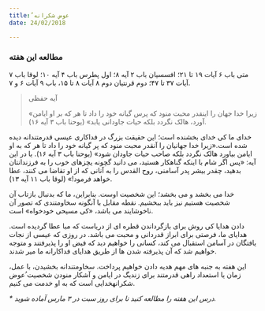 ```yaml
---
title: ُعوض شکرانه
date: 24/02/2018

---
```


### مطالعه این هفته
متی باب ۶ آیات ۱۹ تا ۲۱؛ افسسیان باب ۲ آیه ۸؛ اول پطرس باب ۴ آیه ۱۰؛ لوقا باب ۷ آیات ۳۷ تا ۴۷؛ دوم قرنتیان دوم ۸ آیات ۸ تا ۱۵، باب ۹ آیات ۶ و ۷. 

> <p>آیه حفظی</p>
> «زیرا خدا جهان را اینقدر محبت منود که پرس گیانه خود را داد تا هر که بر او ایامن آورد، هالک نگردد بلکه حیات جاودانی یابد» (یوحنا باب ۳ آیه ١۶).

خدای ما کی خدای بخشنده است؛ این حقیقت بزرگ در فداکاری عیسی قدرمتندانه دیده شده است.«زیرا خدا جهانیان را آنقدر محبت منود که پر گیانه خود را داد تا هر که به او ایامن بیاورد هالک نگردد بلکه صاحب حیات جاودان شود» (یوحنا باب ۳ آیه ۱۶). یا در این آیه: «پس اگر شام با اینکه گناهکار هستید، می دانید گچونه یچزهای خوب را به فرزندانتان بدهید، چقدر بیشر پدر آسامنی، روح القدس را به آنانی که از او تقاضا می کنند، عطا خواهد فرمود!» (لوقا باب ۱۱ آیه ۱۳).

خدا می بخشد و می بخشد؛ این شخصیت اوست. بنابراین، ما که بدنبال بازتاب آن شخصیت هستیم نیز باید ببخشیم. نقطه مقابل با آنگونه سخاومتندی که تصور آن ناخوشایند می باشد، «کی مسیحی خودخواه» است. 

دادن هدایا کی روش  برای بازگرداندن قطره ای از دریاست که مبا عطا گردیده است. هدایای ما، فرصتی برای ابراز قدردانی و محبت می باشد. در روزی که عیسی از نجات یافتگان در آسامن استقبال می کند، کسانی را خواهیم دید که فیض او را پذیرفتند و متوجه خواهیم شد که آن پذیرفته شدن ها از طریق هدایای فداکارانه ما میر شدند.

این هفته به جنبه های مهم هدیه دادن خواهیم پرداخت. سخاومتندانه بخشیدن، با عمل، زمان یا استعداد راهی قدرمتند برای زندیگ در ایامن و آشکار منودن شخصیت ُعوض شکرانهخدایی است که به او خدمت می کنیم.

_* درس این هفته را مطالعه کنید تا برای روز سبت در ۳ مارس آماده شوید._